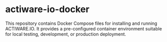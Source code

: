 # actiware-io-docker
This repository contains Docker Compose files for installing and running ACTIWARE.IO. It provides a pre-configured container environment suitable for local testing, development, or production deployment.
